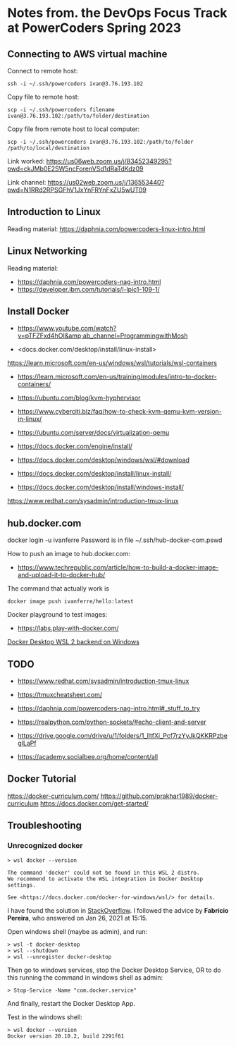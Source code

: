 # Notes from.  the DevOps Focus Track at PowerCoders Spring 2023

## Connecting to AWS virtual machine

Connect to remote host:

    ssh -i ~/.ssh/powercoders ivan@3.76.193.102

Copy file to remote host:

    scp -i ~/.ssh/powercoders filename ivan@3.76.193.102:/path/to/folder/destination

Copy file from remote host to local computer:

    scp -i ~/.ssh/powercoders ivan@3.76.193.102:/path/to/folder /path/to/local/destination

Link worked:
<https://us06web.zoom.us/j/83452349295?pwd=ckJMb0E2SW5ncForenVSd1dRaTdKdz09>

Link channel:
<https://us02web.zoom.us/j/136553440?pwd=N1RRd2RPSGFhV1JxYnFRYnFxZU5wUT09>

## Introduction to Linux

Reading material: <https://daphnia.com/powercoders-linux-intro.html>

## Linux Networking

Reading material:

- <https://daphnia.com/powercoders-nag-intro.html>
- <https://developer.ibm.com/tutorials/l-lpic1-109-1/>

## Install Docker

- <https://www.youtube.com/watch?v=pTFZFxd4hOI&amp;ab_channel=ProgrammingwithMosh>

- <docs.docker.com/desktop/install/linux-install>

<https://learn.microsoft.com/en-us/windows/wsl/tutorials/wsl-containers>

- <https://learn.microsoft.com/en-us/training/modules/intro-to-docker-containers/>

- <https://ubuntu.com/blog/kvm-hyphervisor>
- <https://www.cyberciti.biz/faq/how-to-check-kvm-qemu-kvm-version-in-linux/>
- <https://ubuntu.com/server/docs/virtualization-qemu>

- <https://docs.docker.com/engine/install/>
- <https://docs.docker.com/desktop/windows/wsl/#download>
- <https://docs.docker.com/desktop/install/linux-install/>
- <https://docs.docker.com/desktop/install/windows-install/>

<https://www.redhat.com/sysadmin/introduction-tmux-linux>

## hub.docker.com

docker login -u ivanferre
Password is in file ~/.ssh/hub-docker-com.pswd

How to push an image to hub.docker.com:

- <https://www.techrepublic.com/article/how-to-build-a-docker-image-and-upload-it-to-docker-hub/>

The command that actually work is

    docker image push ivanferre/hello:latest

Docker playground to test images:

- <https://labs.play-with-docker.com/>

[Docker Desktop WSL 2 backend on Windows](https://docs.docker.com/desktop/windows/wsl/)

## TODO

- <https://www.redhat.com/sysadmin/introduction-tmux-linux>
- <https://tmuxcheatsheet.com/>
- <https://daphnia.com/powercoders-nag-intro.html#_stuff_to_try>

- <https://realpython.com/python-sockets/#echo-client-and-server>

- <https://drive.google.com/drive/u/1/folders/1_lltfXi_Pcf7rzYyJkQKKRPzbeglLaPf>
- <https://academy.socialbee.org/home/content/all>

## Docker Tutorial

<https://docker-curriculum.com/>
<https://github.com/prakhar1989/docker-curriculum>
<https://docs.docker.com/get-started/>

## Troubleshooting

### Unrecognized docker

    > wsl docker --version

    The command 'docker' could not be found in this WSL 2 distro.
    We recommend to activate the WSL integration in Docker Desktop settings.

    See <https://docs.docker.com/docker-for-windows/wsl/> for details.

I have found the solution in [StackOverflow](https://stackoverflow.com/questions/63497928/ubuntu-wsl-with-docker-could-not-be-found). I followed the advice by **Fabrício Pereira**, who answered on Jan 26, 2021 at 15:15.

Open windows shell (maybe as admin), and run:

    > wsl -t docker-desktop
    > wsl --shutdown
    > wsl --unregister docker-desktop

Then go to windows services, stop the Docker Desktop Service, OR to do this running the command in windows shell as admin:

    > Stop-Service -Name "com.docker.service"

And finally, restart the Docker Desktop App.

Test in the windows shell:

    > wsl docker --version
    Docker version 20.10.2, build 2291f61
